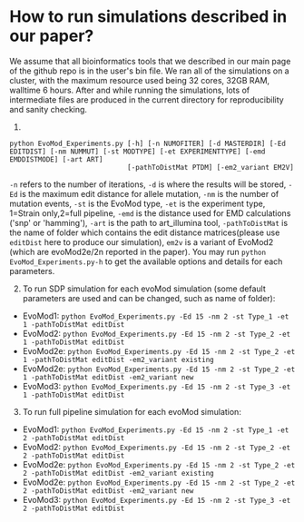 # How to run simulations described in our paper?
We assume that all bioinformatics tools that we described in our main page of the github repo is in the user's bin file. We ran all of the simulations on a cluster, with the maximum resource used being 32 cores, 32GB RAM, walltime 6 hours. After and while running the simulations, lots of intermediate files are produced in the current directory for reproducibility and sanity checking. 

1. 
```
python EvoMod_Experiments.py [-h] [-n NUMOFITER] [-d MASTERDIR] [-Ed EDITDIST] [-nm NUMMUT] [-st MODTYPE] [-et EXPERIMENTTYPE] [-emd EMDDISTMODE] [-art ART]
                             [-pathToDistMat PTDM] [-em2_variant EM2V] 
```

`-n` refers to the number of iterations, `-d` is where the results will be stored, `-Ed` is the maximum edit distance for allele mutation, `-nm` is the number of mutation events, `-st` is the EvoMod type, `-et` is the experiment type, 1=Strain only,2=full pipeline, `-emd` is the distance used for EMD calculations ('snp' or 'hamming'), `-art` is the path to art_illumina tool, `-pathToDistMat` is the name of folder which contains the edit distance matrices(please use `editDist` here to produce our simulation), `em2v` is a variant of EvoMod2 (which are evoMod2e/2n reported in the paper). You may run `python EvoMod_Experiments.py-h` to get the available options and details for each parameters.

2. To run SDP simulation for each evoMod simulation (some default parameters are used and can be changed, such as name of folder):
* EvoMod1: `python EvoMod_Experiments.py -Ed 15 -nm 2 -st Type_1 -et 1 -pathToDistMat editDist`
* EvoMod2: `python EvoMod_Experiments.py -Ed 15 -nm 2 -st Type_2 -et 1 -pathToDistMat editDist`
* EvoMod2e: `python EvoMod_Experiments.py -Ed 15 -nm 2 -st Type_2 -et 1 -pathToDistMat editDist -em2_variant existing`
* EvoMod2e: `python EvoMod_Experiments.py -Ed 15 -nm 2 -st Type_2 -et 1 -pathToDistMat editDist -em2_variant new`
* EvoMod3: `python EvoMod_Experiments.py -Ed 15 -nm 2 -st Type_3 -et 1 -pathToDistMat editDist`

3. To run full pipeline simulation for each evoMod simulation:
* EvoMod1: `python EvoMod_Experiments.py -Ed 15 -nm 2 -st Type_1 -et 2 -pathToDistMat editDist`
* EvoMod2: `python EvoMod_Experiments.py -Ed 15 -nm 2 -st Type_2 -et 2 -pathToDistMat editDist`
* EvoMod2e: `python EvoMod_Experiments.py -Ed 15 -nm 2 -st Type_2 -et 2 -pathToDistMat editDist -em2_variant existing`
* EvoMod2e: `python EvoMod_Experiments.py -Ed 15 -nm 2 -st Type_2 -et 2 -pathToDistMat editDist -em2_variant new`
* EvoMod3: `python EvoMod_Experiments.py -Ed 15 -nm 2 -st Type_3 -et 2 -pathToDistMat editDist`

